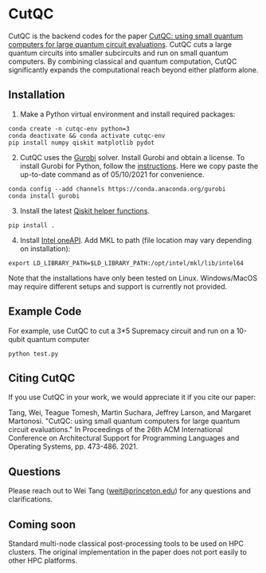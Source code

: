 # CutQC
CutQC is the backend codes for the paper [CutQC: using small quantum computers for large quantum circuit evaluations](https://dl.acm.org/doi/10.1145/3445814.3446758).
CutQC cuts a large quantum circuits into smaller subcircuits and run on small quantum computers.
By combining classical and quantum computation, CutQC significantly expands the computational reach beyond either platform alone.

## Installation
1. Make a Python virtual environment and install required packages:
```
conda create -n cutqc-env python=3
conda deactivate && conda activate cutqc-env
pip install numpy qiskit matplotlib pydot
```
2. CutQC uses the [Gurobi](https://www.gurobi.com) solver. Install Gurobi and obtain a license.
To install Gurobi for Python, follow the [instructions](https://www.gurobi.com/documentation/9.1/quickstart_linux/cs_python_installation_opt.html). Here we copy paste the up-to-date command as of 05/10/2021 for convenience.
```
conda config --add channels https://conda.anaconda.org/gurobi
conda install gurobi
```
3. Install the latest [Qiskit helper functions](https://github.com/weiT1993/qiskit_helper_functions).
```
pip install .
```
4. Install [Intel oneAPI](https://software.intel.com/content/www/us/en/develop/tools/oneapi/base-toolkit/download.html).
Add MKL to path (file location may vary depending on installation):
```
export LD_LIBRARY_PATH=$LD_LIBRARY_PATH:/opt/intel/mkl/lib/intel64
```
Note that the installations have only been tested on Linux.
Windows/MacOS may require different setups and support is currently not provided.

## Example Code
For example, use CutQC to cut a 3*5 Supremacy circuit and run on a 10-qubit quantum computer
```
python test.py
```

## Citing CutQC
If you use CutQC in your work, we would appreciate it if you cite our paper:

Tang, Wei, Teague Tomesh, Martin Suchara, Jeffrey Larson, and Margaret Martonosi. "CutQC: using small quantum computers for large quantum circuit evaluations." In Proceedings of the 26th ACM International Conference on Architectural Support for Programming Languages and Operating Systems, pp. 473-486. 2021.

## Questions
Please reach out to Wei Tang (weit@princeton.edu) for any questions and clarifications.

## Coming soon
Standard multi-node classical post-processing tools to be used on HPC clusters.
The original implementation in the paper does not port easily to other HPC platforms.